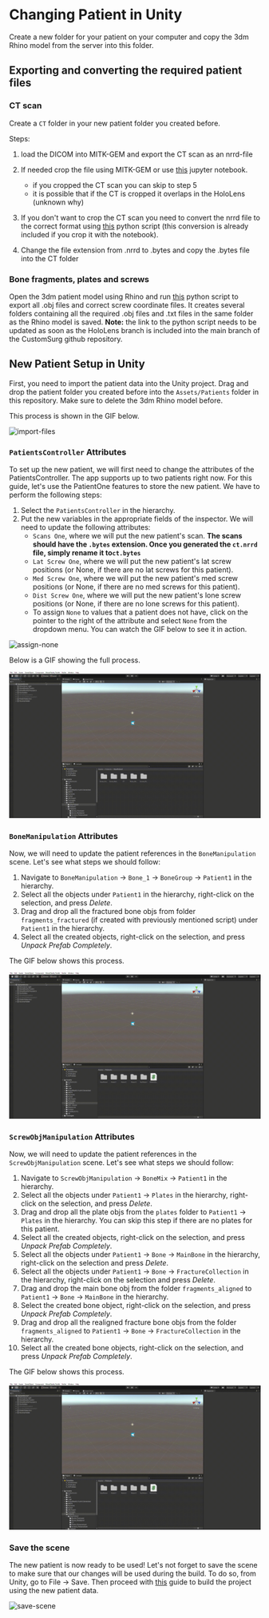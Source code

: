 # Changing Patient in Unity

Create a new folder for your patient on your computer and copy the 3dm Rhino model from the server into this folder.

## Exporting and converting the required patient files

### CT scan

Create a `CT` folder in your new patient folder you created before.

Steps:

1. load the DICOM into MITK-GEM and export the CT scan as an nrrd-file
2. If needed crop the file using MITK-GEM or use [this](https://github.com/SimonCom/CustomSurg/blob/main/Segmentation/imageCropping.ipynb) jupyter notebook.

   * if you cropped the CT scan you can skip to step 5
   * it is possible that if the CT is cropped it overlaps in the HoloLens (unknown why)

3. If you don't want to crop the CT scan you need to convert the nrrd file to the correct format using [this](Assets/CT/convert.py) python script (this conversion is already included if you crop it with the notebook).
4. Change the file extension from .nrrd to .bytes and copy the .bytes file into the CT folder

### Bone fragments, plates and screws

Open the 3dm patient model using Rhino and run [this](https://github.com/SimonCom/CustomSurg/blob/newpatient_hololens/Rhino/ExportObjects_hololens_cmd.py) python script to export all .obj files and correct screw coordinate files. It creates several folders containing all the required .obj files and .txt files in the same folder as the Rhino model is saved.
**Note:** the link to the python script needs to be updated as soon as the HoloLens branch is included into the main branch of the CustomSurg github repository.

## New Patient Setup in Unity

First, you need to import the patient data into the Unity project. Drag and drop the patient folder you created before into the `Assets/Patients` folder in this repository. Make sure to delete the 3dm Rhino model before.

This process is shown in the GIF below.

![import-files](./pictures/change-patient-guide/008.gif)

### `PatientsController` Attributes

To set up the new patient, we will first need to change the attributes of the PatientsController. The app supports up to two patients right now. For this guide, let's use the PatientOne features to store the new patient. We have to perform the following steps:

1. Select the `PatientsController` in the hierarchy.
2. Put the new variables in the appropriate fields of the inspector. We will need to update the following attributes:
    * `Scans One`, where we will put the new patient's scan. **The scans should have the `.bytes` extension. Once you generated the `ct.nrrd` file, simply rename it to`ct.bytes`**
    * `Lat Screw One`, where we will put the new patient's lat screw positions (or None, if there are no lat screws for this patient).
    * `Med Screw One`, where we will put the new patient's med screw positions (or None, if there are no med screws for this patient).
    * `Dist Screw One`, where we will put the new patient's lone screw positions (or None, if there are no lone screws for this patient).
    * To assign `None` to values that a patient does not have, click on the pointer to the right of the attribute and select `None` from the dropdown menu. You can watch the GIF below to see it in action.

![assign-none](./pictures/change-patient-guide/009a.gif)

Below is a GIF showing the full process.

![patients-controller](./pictures/change-patient-guide/009.gif)

### `BoneManipulation` Attributes

Now, we will need to update the patient references in the `BoneManipulation` scene. Let's see what steps we should follow:

1. Navigate to `BoneManipulation` -> `Bone_1` -> `BoneGroup` -> `Patient1` in the hierarchy.
2. Select all the objects under `Patient1` in the hierarchy, right-click on the selection, and press _Delete_.
3. Drag and drop all the fractured bone objs from folder `fragments_fractured` (if created with previously mentioned script) under `Patient1` in the hierarchy.
4. Select all the created objects, right-click on the selection, and press _Unpack Prefab Completely_.

The GIF below shows this process.

![bonemanipulation](./pictures/change-patient-guide/010.gif)

### `ScrewObjManipulation` Attributes

Now, we will need to update the patient references in the `ScrewObjManipulation` scene. Let's see what steps we should follow:

1. Navigate to `ScrewObjManipulation` -> `BoneMix` -> `Patient1` in the hierarchy.
2. Select all the objects under `Patient1` -> `Plates` in the hierarchy, right-click on the selection, and press _Delete_.
3. Drag and drop all the plate objs from the `plates` folder to `Patient1` -> `Plates` in the hierarchy. You can skip this step if there are no plates for this patient.
4. Select all the created objects, right-click on the selection, and press _Unpack Prefab Completely_.
5. Select all the objects under `Patient1` -> `Bone` -> `MainBone` in the hierarchy, right-click on the selection and press _Delete_.
6. Select all the objects under `Patient1` -> `Bone` -> `FractureCollection` in the hierarchy, right-click on the selection and press _Delete_.
7. Drag and drop the main bone obj from the folder `fragments_aligned` to `Patient1` -> `Bone` -> `MainBone` in the hierarchy.
8. Select the created bone object, right-click on the selection, and press _Unpack Prefab Completely_.
9. Drag and drop all the realigned fracture bone objs from the folder `fragments_aligned` to `Patient1` -> `Bone` -> `FractureCollection` in the hierarchy.
10. Select all the created bone objects, right-click on the selection, and press _Unpack Prefab Completely_.

The GIF below shows this process.

![screwmanipulation](./pictures/change-patient-guide/011.gif)

### Save the scene

The new patient is now ready to be used! Let's not forget to save the scene to make sure that our changes will be used during the build. To do so, from Unity, go to File -> Save. Then proceed with [this](/doc/building-project.md) guide to build the project using the new patient data.

![save-scene](./pictures/change-patient-guide/012.gif)
